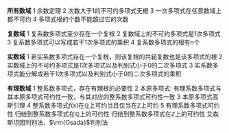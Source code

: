 **所有数域**
1 余数定理
2 次数大于1的不可约多项式无根
3 一次多项式在任意数域上都不可约
4 多项式根的个数不能超过它的次数

**复数域**
1 复系数多项式至少存在一个复根
2 复数域上的不可约多项式是1次多项式
3 复系数多项式可以写成若干1次多项式的乘积
4 复系数多项式的根有$n$个

**实数域**
1 若实系数多项式存在一个复根，则该复根的共轭复数也是该多项式的根
2 实数域上的不可约多项式是1次多项式以及判别式小于0的二次多项式
3 实系数多项式能分解成若干1次多项式以及判别式小于0的二次多项式的乘积

**有理数域**
1 整系数多项式，存在有理根的必要性
2 本原多项式: 有理系数多项式与其本原多项式可约性一致，与其对应的整系数多项式可约性一致
3 本原多项式高斯引理
4 整系数多项式$f(x)$在$\mathbb{Q}$上可约当且仅当在$\mathbb{Z}$上可约
5 有理系数多项式可约性
归结到整系数多项式在$\mathbb{Q}$上的可约性
归结到整系数多项式在$\mathbb{Z}$上的可约性
艾森斯坦因判别法，$\rm{Osada}$判别法